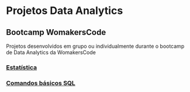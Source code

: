 # Projetos Data Analytics
## Bootcamp WomakersCode

Projetos desenvolvidos em grupo ou individualmente durante o bootcamp de Data Analytics da WomakersCode

### [Estatística](https://github.com/nadinne94/estastitica_womakers)


### [Comandos básicos SQL](https://github.com/nadinne94/womakerscode-sql)
